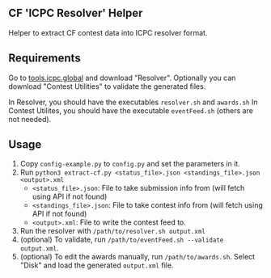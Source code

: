 CF 'ICPC Resolver' Helper
-------------------------

Helper to extract CF contest data into ICPC resolver format.

Requirements
------------

Go to [tools.icpc.global](https://tools.icpc.global/) and download "Resolver".
Optionally you can download "Contest Utilities" to validate the generated files.

In Resolver, you should have the executables `resolver.sh` and `awards.sh`
In Contest Utilites, you should have the executable `eventFeed.sh` (others are not needed).

Usage
-----

1. Copy `config-example.py` to `config.py` and set the parameters in it.
1. Run `python3 extract-cf.py <status_file>.json <standings_file>.json <output>.xml`
    - `<status_file>.json`: File to take submission info from (will fetch using API if not found)
    - `<standings_file>.json`: File to take contest info from (will fetch using API if not found)
    - `<output>.xml`: File to write the contest feed to.
1. Run the resolver with `/path/to/resolver.sh output.xml`
1. (optional) To validate, run `/path/to/eventFeed.sh --validate output.xml`.
1. (optional) To edit the awards manually, run `/path/to/awards.sh`. Select "Disk" and load the generated `output.xml` file.



